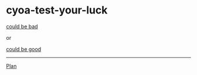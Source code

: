 # cyoa-test-your-luck
[could be bad](choose-your-poison/could-be-bad/drop-out.md)

or

[could be good](choose-your-poison/could-be-good/go-school.md)

---
[Plan](https://docs.google.com/drawings/d/1rE1dkziVn1BFrAXqRw93FWIIWpfkqqXJ-kA21Ik5P94/edit)
